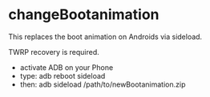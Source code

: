 # changeBootanimation
This replaces the boot animation on Androids via sideload.

TWRP recovery is required.


- activate ADB on your Phone
- type: adb reboot sideload
- then: adb sideload /path/to/newBootanimation.zip
